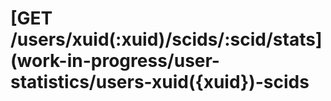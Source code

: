 # \[GET /users/xuid\(:xuid\)/scids/:scid/stats\]\(work-in-progress/user-statistics/users-xuid\({xuid}\)-scids

